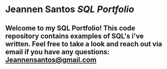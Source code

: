 # Jeannen Santos *SQL Portfolio*

## Welcome to my SQL Portfolio! This code repository contains examples of SQL's i've written. Feel free to take a look and reach out via email if you have any questions: Jeannensantos@gmail.com
